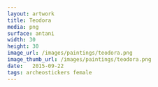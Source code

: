 ```yaml
---
layout: artwork
title: Teodora
media: png
surface: antani
width: 30		
height: 30
image_url: /images/paintings/teodora.png
image_thumb_url: /images/paintings/teodora.png
date:   2015-09-22
tags: archeostickers female
---
```

